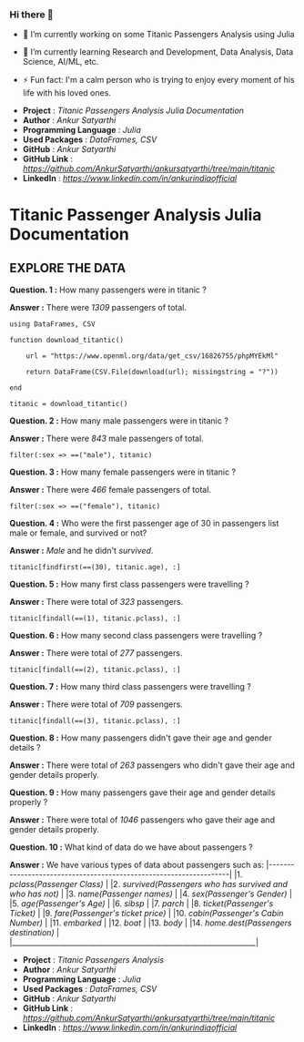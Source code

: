 ### Hi there 👋

<!--
**AnkurSatyarthi/ankursatyarthi** is a ✨ _special_ ✨ repository because its `README.md` (this file) appears on your GitHub profile.

Here are some ideas to get you started:
-->

- 🔭 I’m currently working on some Titanic Passengers Analysis using Julia

- 🌱 I’m currently learning Research and Development, Data Analysis, Data Science, AI/ML, etc.
<!--
- 👯 I’m looking to collaborate on ...
- 🤔 I’m looking for help with ...
-->
<!--
- 💬 Ask me about R&D.
- 📫 How to reach me: via Linkedin.
-->
<!--
- 😄 Pronouns:
-->
- ⚡ Fun fact: I'm a calm person who is trying to enjoy every moment of his life with his loved ones.

+ **Project** : *Titanic Passengers Analysis Julia Documentation*
+ **Author** : *Ankur Satyarthi*
+ **Programming Language** : *Julia*
+ **Used Packages** : *DataFrames, CSV*
+ **GitHub** : *Ankur Satyarthi*
+ **GitHub Link** : *https://github.com/AnkurSatyarthi/ankursatyarthi/tree/main/titanic*
+ **LinkedIn** : *https://www.linkedin.com/in/ankurindiaofficial*

# Titanic Passenger Analysis Julia Documentation

## EXPLORE THE DATA

**Question. 1 :** How many passengers were in titanic ?          

**Answer :** There were *1309* passengers of total.

    using DataFrames, CSV

    function download_titantic()

        url = "https://www.openml.org/data/get_csv/16826755/phpMYEkMl"

        return DataFrame(CSV.File(download(url); missingstring = "?"))

    end

    titanic = download_titantic()


**Question. 2 :** How many male passengers were in titanic ?

**Answer :** There were *843* male passengers of total.

    filter(:sex => ==("male"), titanic)
    
**Question. 3 :** How many female passengers were in titanic ?

**Answer :** There were *466* female passengers of total.

    filter(:sex => ==("female"), titanic)


**Question. 4 :** Who were the first passenger age of 30 in passengers list male or female, and survived or not?

**Answer :** *Male* and he didn't *survived*.

    titanic[findfirst(==(30), titanic.age), :]


**Question. 5 :** How many first class passengers were travelling ?

**Answer :** There were total of *323* passengers.

    titanic[findall(==(1), titanic.pclass), :]


**Question. 6 :** How many second class passengers were travelling ?

**Answer :** There were total of *277* passengers.

    titanic[findall(==(2), titanic.pclass), :]


**Question. 7 :** How many third class passengers were travelling ?

**Answer :** There were total of *709* passengers.

    titanic[findall(==(3), titanic.pclass), :]

**Question. 8 :** How many passengers didn't gave their age and gender details ?

**Answer :** There were total of *263* passengers who didn't gave their age and gender details properly.


**Question. 9 :** How many passengers gave their age and gender details properly ?

**Answer :** There were total of *1046* passengers who gave their age and gender details properly.


**Question. 10 :** What kind of data do we have about passengers ?

**Answer :** We have various types of data about passengers such as:
|-------------------------------------------------------------------|
|1.  *pclass(Passenger Class)*                                      |
|2.  *survived(Passengers who has survived and who has not)*        |
|3.  *name(Passenger names)*                                        |
|4.  *sex(Passenger's Gender)*                                      |
|5.  *age(Passenger's Age)*                                         |
|6.  *sibsp*                                                        |
|7.  *parch*                                                        |
|8.  *ticket(Passenger's Ticket)*                                   |
|9.  *fare(Passenger's ticket price)*                               |
|10. *cabin(Passenger's Cabin Number)*                              |
|11. *embarked*                                                     |
|12. *boat*                                                         |
|13. *body*                                                         |
|14. *home.dest(Passengers destination)*                            |
|___________________________________________________________________|

<!-- 
**Question. 10 :** Name all the variables in the dataset which we have ?

**Answer :** All the variables are :

+ pclass
+ survived
+ name
+ sex
+ age
+ sibsp
+ parch
+ ticket
+ fare
+ cabin
+ embarked
+ boat
+ body
+ home.dest
 -->
<!-- 
**Question. 10 :** Name all the necessary features and target variables ?

**Answer :** . -->


<!-- # Titanic Passangers Predictions -->

<!-- Ref: DataFrames -->


+ **Project** : *Titanic Passengers Analysis*
+ **Author** : *Ankur Satyarthi*
+ **Programming Language** : *Julia*
+ **Used Packages** : *DataFrames, CSV*
+ **GitHub** : *Ankur Satyarthi*
+ **GitHub Link** : *https://github.com/AnkurSatyarthi/ankursatyarthi/tree/main/titanic*
+ **LinkedIn** : *https://www.linkedin.com/in/ankurindiaofficial*
